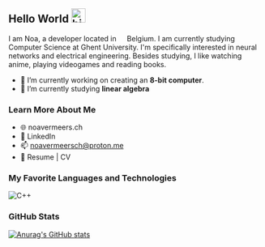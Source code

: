 ## Hello World <img src="https://user-images.githubusercontent.com/1303154/88677602-1635ba80-d120-11ea-84d8-d263ba5fc3c0.gif" width="28px" height="28px" alt="hi">

I am Noa, a developer located in <img src="https://cdn-icons-png.flaticon.com/512/299/299783.png" width="13"/> Belgium. I am currently studying Computer Science at Ghent University. I'm specifically interested in neural networks and electrical engineering. Besides studying, I like watching anime, playing videogames and reading books.

- 🔭 I’m currently working on creating an **8-bit computer**.
- 🌱 I’m currently studying **linear algebra**


### Learn More About Me

- 🌐 noavermeers.ch
- 💼  LinkedIn
- 📫 noavermeersch@proton.me
- 📃 Resume | CV



### My Favorite Languages and Technologies
![C++](https://img.shields.io/badge/c%2B%2B-%230175C2.svg?style=for-the-badge&logo=c%2B%2B&logoColor=white)



### GitHub Stats
[![Anurag's GitHub stats](https://github-readme-stats.vercel.app/api?username=Noavem)](https://github.com/anuraghazra/github-readme-stats)

<!--
**Noavem/Noavem** is a ✨ _special_ ✨ repository because its `README.md` (this file) appears on your GitHub profile.

Here are some ideas to get you started:

- 🔭 I’m currently working on ...
- 🌱 I’m currently learning ...
- 👯 I’m looking to collaborate on ...
- 🤔 I’m looking for help with ...
- 💬 Ask me about ...
- 📫 How to reach me: ...
- 😄 Pronouns: ...
- ⚡ Fun fact: ...
-->
